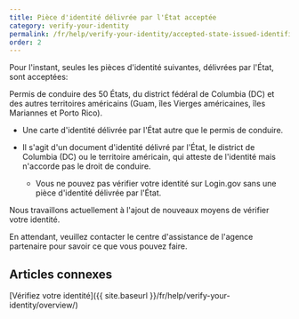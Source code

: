 ```yaml
---
title: Pièce d'identité délivrée par l'État acceptée
category: verify-your-identity
permalink: /fr/help/verify-your-identity/accepted-state-issued-identification/
order: 2
---
```

Pour l'instant, seules les pièces d'identité suivantes, délivrées par l'État, sont acceptées:

Permis de conduire des 50 États, du district fédéral de Columbia (DC) et des autres territoires américains (Guam, îles Vierges américaines, îles Mariannes et Porto Rico).
* Une carte d'identité délivrée par l'État autre que le permis de conduire.
* Il s'agit d'un document d'identité délivré par l'État, le district de Columbia (DC) ou le territoire américain, qui atteste de l'identité mais n'accorde pas le droit de conduire.

  * Vous ne pouvez pas vérifier votre identité sur Login.gov sans une pièce d'identité délivrée par l'État.

Nous travaillons actuellement à l'ajout de nouveaux moyens de vérifier votre identité.

En attendant, veuillez contacter le centre d'assistance de l'agence partenaire pour savoir ce que vous pouvez faire.

## Articles connexes

[Vérifiez votre identité]({{ site.baseurl }}/fr/help/verify-your-identity/overview/)
